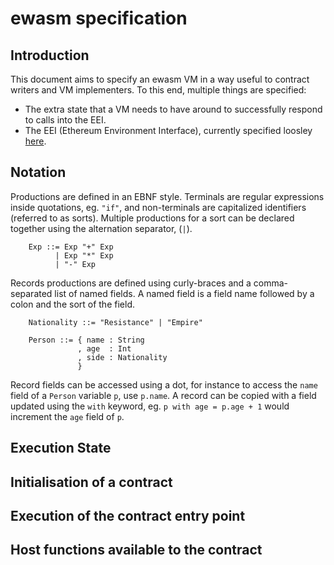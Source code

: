 # ewasm specification

## Introduction

This document aims to specify an ewasm VM in a way useful to contract writers and VM implementers.
To this end, multiple things are specified:

-   The extra state that a VM needs to have around to successfully respond to calls into the EEI.
-   The EEI (Ethereum Environment Interface), currently specified loosley [here](eth_interface.md).

## Notation

Productions are defined in an EBNF style.
Terminals are regular expressions inside quotations, eg. `"if"`, and non-terminals are capitalized identifiers (referred to as sorts).
Multiple productions for a sort can be declared together using the alternation separator, (`|`).

```
    Exp ::= Exp "+" Exp
          | Exp "*" Exp
          | "-" Exp
```

Records productions are defined using curly-braces and a comma-separated list of named fields.
A named field is a field name followed by a colon and the sort of the field.

```
    Nationality ::= "Resistance" | "Empire"

    Person ::= { name : String
               , age  : Int
               , side : Nationality
               }
```

Record fields can be accessed using a dot, for instance to access the `name` field of a `Person` variable `p`, use `p.name`.
A record can be copied with a field updated using the `with` keyword, eg. `p with age = p.age + 1` would increment the `age` field of `p`.

## Execution State

## Initialisation of a contract

## Execution of the contract entry point

## Host functions available to the contract

